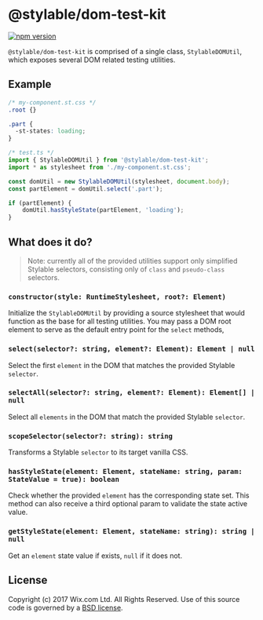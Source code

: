 # @stylable/dom-test-kit

[![npm version](https://img.shields.io/npm/v/@stylable/dom-test-kit.svg)](https://www.npmjs.com/package/stylable/dom-test-kit)

`@stylable/dom-test-kit` is comprised of a single class, `StylableDOMUtil`, which exposes several DOM related testing utilities.

## Example

```css
/* my-component.st.css */
.root {}

.part {
  -st-states: loading;
}
```

```ts
/* test.ts */
import { StylableDOMUtil } from '@stylable/dom-test-kit';
import * as stylesheet from './my-component.st.css';

const domUtil = new StylableDOMUtil(stylesheet, document.body);
const partElement = domUtil.select('.part');

if (partElement) {
    domUtil.hasStyleState(partElement, 'loading');
}
```

## What does it do?

> Note: currently all of the provided utilities support only simplified Stylable selectors, consisting only of `class` and `pseudo-class` selectors.

### `constructor(style: RuntimeStylesheet, root?: Element)`

Initialize the `StylableDOMUtil` by providing a source stylesheet that would function as the base for all testing utilities. You may pass a DOM root element to serve as the default entry point for the `select` methods,

### `select(selector?: string, element?: Element): Element | null`

Select the first `element` in the DOM that matches the provided Stylable `selector`.

### `selectAll(selector?: string, element?: Element): Element[] | null`

Select all `elements` in the DOM that match the provided Stylable `selector`.

### `scopeSelector(selector?: string): string`

Transforms a Stylable `selector` to its target vanilla CSS.

### `hasStyleState(element: Element, stateName: string, param: StateValue = true): boolean`

Check whether the provided `element` has the corresponding state set. This method can also receive a third optional param to validate the state active value.

### `getStyleState(element: Element, stateName: string): string | null`

Get an `element` state value if exists, `null` if it does not.

## License

Copyright (c) 2017 Wix.com Ltd. All Rights Reserved. Use of this source code is governed by a [BSD license](./LICENSE).
